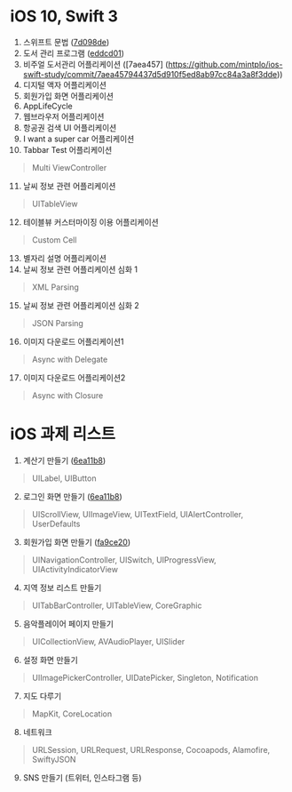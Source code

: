 # iOS 10, Swift 3
1. 스위프트 문법 ([7d098de](https://github.com/mintplo/ios-swift-study/commit/7d098dee38a151762fe9998a64a010b61f686e22))
2. 도서 관리 프로그램 ([eddcd01](https://github.com/mintplo/ios-swift-study/commit/eddcd012195ecfa13ebc94e3c91fecd58609fddb))
3. 비주얼 도서관리 어플리케이션 ([7aea457] (https://github.com/mintplo/ios-swift-study/commit/7aea45794437d5d910f5ed8ab97cc84a3a8f3dde))
4. 디지털 액자 어플리케이션
5. 회원가입 화면 어플리케이션
6. AppLifeCycle
7. 웹브라우저 어플리케이션
8. 항공권 검색 UI 어플리케이션
9. I want a super car 어플리케이션
10. Tabbar Test 어플리케이션
> Multi ViewController
11. 날씨 정보 관련 어플리케이션
> UITableView
12. 테이블뷰 커스터마이징 이용 어플리케이션
> Custom Cell
13. 별자리 설명 어플리케이션
14. 날씨 정보 관련 어플리케이션 심화 1
> XML Parsing
15. 날씨 정보 관련 어플리케이션 심화 2
> JSON Parsing
16. 이미지 다운로드 어플리케이션1
> Async with Delegate
17. 이미지 다운로드 어플리케이션2
> Async with Closure
# iOS 과제 리스트
1. 계산기 만들기 ([6ea11b8](https://github.com/mintplo/ios-swift-study/commit/6ea11b8bccdd7481342a32395164b8853c673003))
> UILabel, UIButton
2. 로그인 화면 만들기 ([6ea11b8](https://github.com/mintplo/ios-swift-study/commit/6ea11b8bccdd7481342a32395164b8853c673003))
> UIScrollView, UIImageView, UITextField, UIAlertController, UserDefaults
3. 회원가입 화면 만들기 ([fa9ce20](https://github.com/mintplo/ios-swift-study/commit/fa9ce206de988d4c771c4701b409d527897d56e9))
> UINavigationController, UISwitch, UIProgressView, UIActivityIndicatorView
4. 지역 정보 리스트 만들기
> UITabBarController, UITableView, CoreGraphic
5. 음악플레이어 페이지 만들기
> UICollectionView, AVAudioPlayer, UISlider
6. 설정 화면 만들기
> UIImagePickerController, UIDatePicker, Singleton, Notification
7. 지도 다루기
> MapKit, CoreLocation
8. 네트워크
> URLSession, URLRequest, URLResponse, Cocoapods, Alamofire, SwiftyJSON
9. SNS 만들기 (트위터, 인스타그램 등)
